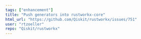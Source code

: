 ```yaml
---
tags: ["enhancement"]
title: "Push generators into rustworkx-core"
html_url: "https://github.com/Qiskit/rustworkx/issues/751"
user: "rtzoeller"
repo: "Qiskit/rustworkx"
---
```


